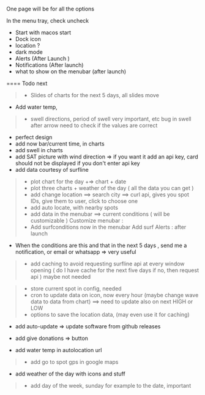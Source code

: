 One page will be for all the options 

In the menu tray, check uncheck 
 - Start with macos start
 - Dock icon
 - location ? 
 - dark mode 
 - Alerts (After Launch )
 - Notifications (After launch)
 - what to show on the menubar (after launch)

==== Todo next

> - Slides of charts for the next 5 days, all slides move 
- Add water temp, 
> - swell directions, period of swell very important, etc 
bug in swell after arrow need to check if the values are correct 
- perfect design 
- add now bar/current time, in charts 
- add swell in charts 
- add SAT picture with wind direction => if you want it add an api key, card should not be displayed if you don't enter api key 
- add data courtesy of surfline


> - plot chart for the day +=> chart + date 
> - plot three charts + weather of the day ( all the data you can get )
> - add change location ==> search city ==> curl api, gives you spot IDs, give them to user, click to choose one 
> - add auto locate, with nearby spots
> - add data in the menubar ==> current conditions ( will be customizable )
> Customize menubar :
  > - Add surfconditions now in the menubar 
Add surf Alerts :  after launch 
- When the conditions are this and that in the next 5 days , send me a notification, or email or whatsapp => very useful 
> - add caching to avoid requesting surfline api at every window opening ( do I have cache for the next five days if no, then request api ) maybe not needed 

> - store current spot in config, needed 
> - cron to update data on icon, now every hour (maybe change wave data to data from chart)
==> need to update also on next HIGH or LOW 
> - options to save the location data, (may even use it for caching)
- add auto-update => update software from github releases 
- add give donations => button 

- add water temp in autolocation url
> - add go to spot gps in google maps
- add weather of the day with icons and stuff 
> - add day of the week, sunday for example to the date, important 
